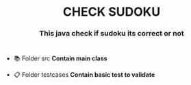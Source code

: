 <h1 align="center"> CHECK SUDOKU </h1>
<h3 align="center">This java check if sudoku its correct or not</h3>
<h1></h1>

- 📚 Folder src **Contain main class**

- 📋 Folder testcases **Contain basic test to validate**
